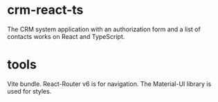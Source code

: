 # crm-react-ts
The CRM system application with an authorization form and a list of contacts works on React and TypeScript.

# tools
Vite bundle.
React-Router v6 is for navigation.
The Material-UI library is used for styles. 
